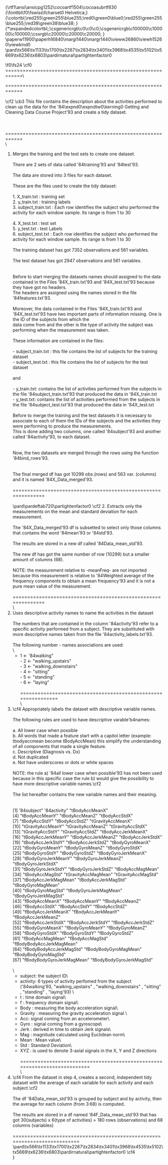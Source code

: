 {\rtf1\ansi\ansicpg1252\cocoartf1504\cocoasubrtf830
{\fonttbl\f0\fswiss\fcharset0 Helvetica;}
{\colortbl;\red255\green255\blue255;\red0\green0\blue0;\red255\green255\blue255;\red38\green38\blue38;
}
{\*\expandedcolortbl;;\csgenericrgb\c0\c0\c0;\csgenericrgb\c100000\c100000\c100000;\cssrgb\c20000\c20000\c20000;
}
\paperw11900\paperh16840\margl1440\margr1440\vieww26860\viewh15260\viewkind0
\pard\tx566\tx1133\tx1700\tx2267\tx2834\tx3401\tx3968\tx4535\tx5102\tx5669\tx6236\tx6803\pardirnatural\partightenfactor0

\f0\fs24 \cf0 ============================================================\

============================================================\
\
\cf2 \cb3 This file contains the description about the activities performed to clean up the data for the \'84\expnd0\expndtw0\kerning0
Getting and Cleaning Data Course Project\'93 and create a tidy dataset.\
\
\
\
============================================================\
\
1. Merges the training and the test sets to create one dataset.\
\
There are 2 sets of data called \'84training\'93 and \'84test\'93.\
\
The data are stored into 3 files for each dataset.\
\
These are the files used to create the tidy dataset:\
\
		1. X_train.txt : training set\
		2. y_train.txt : training labels\
		3. subject_train.txt : Each row identifies the subject who performed the activity for each window sample. Its range is from 1 to 30\
\
		4. X_test.txt : test set\
		5. y_test.txt : test Labels\
		6. subject_test.txt : Each row identifies the subject who performed the activity for each window sample. Its range is from 1 to 30\
\
The training dataset has got 7352 observations and 561 variables.\
\
The test dataset has got 2947 observations and 561 variables.\
\
\
Before to start merging the datasets names should assigned to the data contained in the Files \'84X_train.txt\'93 and \'84X_test.txt\'93 because they have got no headers.\
The headers are assigned using the names stored in the file \'84features.txt\'93.\
\
Moreover, the data contained in the Files \'84X_train.txt\'93 and \'84X_test.txt\'93 have two important parts of information missing. One is the ID of the subjects from which the\
data come from and the other is the type of activity the subject was performing when the measurement was taken.\
\
These information are contained in the files:\
\
		- subject_train.txt : this file contains the list of subjects for the training dataset\
		- subject_test.txt : this file contains the list of subjects for the test dataset\
\
and\
\
		- y_train.txt: contains the list of activities performed from the subjects in the file \'84subject_train.txt\'93 that produced the data in \'84X_train.txt\
		- y_test.txt: contains the list of activities performed from the subjects in the file \'84subject_test.txt\'93 that produced the data in \'84X_test.txt\
\
Before to merge the training and the test datasets it is necessary to associate to each of them the IDs of the subjects and the activities they were performing to produce the measurements.\
This is done adding two columns, one called \'84subject\'93 and another called \'84activity\'93, to each dataset.\
\
\
Now, the two datasets are merged through the rows using the function \'84bind_rows\'93.\
\
\
The final merged df has got 10299 obs.(rows) and 563 var. (columns) and it is named \'84X_Data_merged\'93.\
\
==============================================================\
\
\pard\pardeftab720\partightenfactor0
\cf2 2. Extracts only the measurements on the mean and standard deviation for each measurement.\
\
The \'84X_Data_merged\'93 df is subsetted to select only those columns that contains the word \'84mean\'93 or \'84std\'93.\
\
The results are stored in a new df called \'84Data_mean_std\'93.\
\
The new df has got the same number of row (10299) but a smaller amount of columns (68).\
\
NOTE: the measurement relative to -meanFreq- are not imported because this measurement is relative to \'84Weighted average of the frequency components to obtain a mean frequency\'93 and it is not a pure mean value of the measurement.\
\
==============================================================\
\
3. Uses descriptive activity names to name the activities in the dataset\
\
The numbers that are contained in the column \'84activity\'93  refer to a specific activity performed from a subject. They are substituted with more descriptive names taken from the file \'84activity_labels.txt\'93.\
\
The following number - names associations are used:\
\
	- 1 <- \'84walking"\
          - 2 <- "walking_upstairs"\
          - 3 <- "walking_downstairs"\
          - 4 <- "sitting"\
          - 5 <- "standing"\
          - 6 <- "laying"\
\
==============================================================\
\
4. \cf4 Appropriately labels the dataset with descriptive variable names.\
\
The following rules are used to have descriptive varable\'b4names:\
\
	a. All lower case when possible\
	b. All words that made a feature start with a capitol letter (example: tbodyaccmean become tBodyAccMean) this simplify the understanding of all components that made a single feature.\
	c. Descriptive (Diagnosis vs. Dx)\
	d. Not duplicated\
	e. Not have underscores or dots or white spaces\
\
NOTE: the rule a) \'84all lower case when possible\'93 has not been used because in this specific case the rule b) would give the possibility to have more descriptive variable names.\cf2 \
\
The list hereafter contains the new variable names and their meaning.\
\
\
 [1] \'84subject"                 	    		\'84activity"                	 		"tBodyAccMeanX"           \
 [4] "tBodyAccMeanY"            		"tBodyAccMeanZ"          		  "tBodyAccStdX"            \
 [7] "tBodyAccStdY"           	  		  "tBodyAccStdZ"      		  "tGravityAccMeanX"        \
[10] "tGravityAccMeanY"       		  "tGravityAccMeanZ"      		  "tGravityAccStdX"         \
[13] "tGravityAccStdY"          	 	 "tGravityAccStdZ"            		"tBodyAccJerkMeanX"       \
[16] "tBodyAccJerkMeanY"   	 	 "tBodyAccJerkMeanZ"    		 "tBodyAccJerkStdX"        \
[19] "tBodyAccJerkStdY"      	   	"tBodyAccJerkStdZ"         		"tBodyGyroMeanX"          \
[22] "tBodyGyroMeanY"       	   	 "tBodyGyroMeanZ"         		 "tBodyGyroStdX"           \
[25] "tBodyGyroStdY"           	  	  "tBodyGyroStdZ"           		  "tBodyGyroJerkMeanX"      \
[28] "tBodyGyroJerkMeanY" 	  	  "tBodyGyroJerkMeanZ" 		 "tBodyGyroJerkStdX"       \
[31] "tBodyGyroJerkStdY"     	  	 "tBodyGyroJerkStdZ"      		 "tBodyAccMagMean"         \
[34] "tBodyAccMagStd"         	  	 "tGravityAccMagMean"   		 "tGravityAccMagStd"       \
[37] "tBodyAccJerkMagMean"	  	"tBodyAccJerkMagStd"    		"tBodyGyroMagMean"        \
[40] "tBodyGyroMagStd"        	  	"tBodyGyroJerkMagMean" 	"tBodyGyroJerkMagStd"     \
[43] "fBodyAccMeanX"            	 	"fBodyAccMeanY"            		 "fBodyAccMeanZ"           \
[46] "fBodyAccStdX"               		  "fBodyAccStdY"             		 "fBodyAccStdZ"            \
[49] "fBodyAccJerkMeanX"     	 	"fBodyAccJerkMeanY"   		 "fBodyAccJerkMeanZ"       \
[52] "fBodyAccJerkStdX"        	 	 "fBodyAccJerkStdY"      		 "fBodyAccJerkStdZ"        \
[55] "fBodyGyroMeanX"          	 	"fBodyGyroMeanY"       		 "fBodyGyroMeanZ"          \
[58] "fBodyGyroStdX"             	 	 "fBodyGyroStdY"      		"fBodyGyroStdZ"           \
[61] "fBodyAccMagMean"       	  	 "fBodyAccMagStd"  		"fBodyBodyAccJerkMagMean" \
[64] "fBodyBodyAccJerkMagStd"	  	 "fBodyBodyGyroMagMean"  	"fBodyBodyGyroMagStd"     \
[67] "fBodyBodyGyroJerkMagMean" 	"fBodyBodyGyroJerkMagStd"\
\
\
	- subject: the subject ID\
 	- activity: 6 types of activity perfomed from the subject (\'84walking\'93, "walking_upstairs" , "walking_downstairs" , "sitting" ,  "standing" ,  "laying\'93) \
	- t : time domain signal\
	- f : frequency domain signal\
	- Body : measuring the body acceleration signal\
	- Gravity : measuring the gravity acceleration  signal \
	- Acc: signal coming from an accelerometer\
	- Gyro : signal coming from a gyroscope\
	- Jerk : derived in time to obtain Jerk signals\
	- Mag : magnitude calculated using Euclidean norm\
	- Mean : Mean value\
	- Std : Standard Deviation\
	- XYZ : is used to denote 3-axial signals in the X, Y and Z directions\
\
=========================================================================\
\
5. \cf4 From the dataset in step 4, creates a second, independent tidy dataset with the average of each variable for each activity and each subject.\cf2  \
\
The df \'84Data_mean_std\'93 is grouped by subject and by activity, then the average for each column (from 3:68) is computed.\
\
The results are stored in a df named \'84F_Data_mean_std\'93 that has got 30(subjects) x 6(type of activities) = 180 rows (observations) and 68 columns (variables)\
\
==========================================================================\
\pard\tx566\tx1133\tx1700\tx2267\tx2834\tx3401\tx3968\tx4535\tx5102\tx5669\tx6236\tx6803\pardirnatural\partightenfactor0
\cf4 \
}